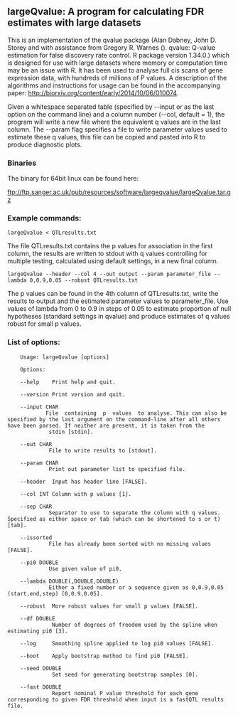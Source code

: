 ## largeQvalue: A program for calculating FDR estimates with large datasets

This is an implementation of the qvalue package (Alan Dabney, John D. Storey and with assistance from Gregory R. Warnes (). qvalue: Q-value estimation for false discovery rate control. R package version 1.34.0.) which is designed for use with large datasets where memory or computation time may be an issue with R. It has been used to analyse full cis scans of gene expression data, with hundreds of millions of P values. A description of the algorithms and instructions for usage can be found in the accompanying paper: http://biorxiv.org/content/early/2014/10/06/010074. 

Given a whitespace separated table (specified by --input or as the last option on the command line) and a column number (--col, default = 1), the program will write a new file where the equivalent q values are in the last column. The --param flag specifies a file to write parameter values used to estimate these q values, this file can be copied and pasted into R to produce diagnostic plots.

### Binaries

The binary for 64bit linux can be found here:

ftp://ftp.sanger.ac.uk/pub/resources/software/largeqvalue/largeQvalue.tar.gz

### Example commands:
```
largeQvalue < QTLresults.txt
```
The file QTLresults.txt contains the p values for association in the first column, the results are written to stdout with q values controlling for multiple testing, calculated using default settings, in a new final column.
```
largeQvalue --header --col 4 --out output --param parameter_file --lambda 0,0.9,0.05 --robust QTLresults.txt
```

The p values can be found in the 4th column of QTLresults.txt, write the results to output and the estimated parameter values to parameter_file. Use values of lambda from 0 to 0.9 in steps of 0.05 to estimate proportion of null hypotheses (standard settings in qvalue) and produce estimates of q values robust for small p values.

### List of options:

```
    Usage: largeQvalue [options]

    Options:

    --help    Print help and quit.

    --version Print version and quit.

    --input CHAR
            File  containing  p  values  to analyse. This can also be specified by the last argument on the command-line after all others have been parsed. If neither are present, it is taken from the
             stdin [stdin].

    --out CHAR
             File to write results to [stdout].

    --param CHAR
             Print out parameter list to specified file.

    --header  Input has header line [FALSE].

    --col INT Column with p values [1].

    --sep CHAR
             Separator to use to separate the column with q values. Specified as either space or tab (which can be shortened to s or t) [tab].

    --issorted
             File has already been sorted with no missing values [FALSE].

    --pi0 DOUBLE
             Use given value of pi0.

    --lambda DOUBLE(,DOUBLE,DOUBLE)
             Either a fixed number or a sequence given as 0,0.9,0.05 (start,end,step) [0,0.9,0.05].

	--robust  More robust values for small p values [FALSE].

    --df DOUBLE
              Number of degrees of freedom used by the spline when estimating pi0 [3].

    --log     Smoothing spline applied to log pi0 values [FALSE].

    --boot    Apply bootstrap method to find pi0 [FALSE].

    --seed DOUBLE
              Set seed for generating bootstrap samples [0].

    --fast DOUBLE
              Report nominal P value threshold for each gene corresponding to given FDR threshold when input is a fastQTL results file.

```
